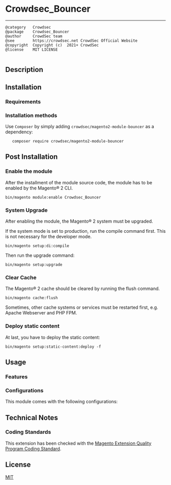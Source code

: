 # Crowdsec_Bouncer

----------------------

```
@category   Crowdsec  
@package    Crowdsec_Bouncer  
@author     CrowdSec team
@see        https://crowdsec.net CrowdSec Official Website 
@copyright  Copyright (c)  2021+ CrowdSec  
@license    MIT LICENSE
  
```

## Description




## Installation

### Requirements


### Installation methods


Use `Composer` by simply adding `crowdsec/magento2-module-bouncer` as a dependency:

       composer require crowdsec/magento2-module-bouncer


## Post Installation

### Enable the module

After the installment of the module source code, the module has to be enabled by the Magento® 2 CLI.

    bin/magento module:enable Crowdsec_Bouncer

### System Upgrade

After enabling the module, the Magento® 2 system must be upgraded.

If the system mode is set to production, run the compile command first. This is not necessary for the developer mode.

    bin/magento setup:di:compile

Then run the upgrade command:

    bin/magento setup:upgrade
    
### Clear Cache

The Magento® 2 cache should be cleared by running the flush command.

    bin/magento cache:flush

Sometimes, other cache systems or services must be restarted first, e.g. Apache Webserver and PHP FPM.

### Deploy static content

At last, you have to deploy the static content:

    bin/magento setup:static-content:deploy -f


## Usage

### Features



### Configurations

This module comes with the following configurations:



## Technical Notes


### Coding Standards

This extension has been checked with the [Magento Extension Quality Program Coding Standard](https://github.com/magento/magento-coding-standard).


## License

[MIT](LICENSE)
